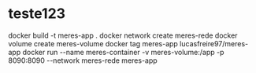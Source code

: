 # teste123
docker build -t meres-app .
docker network create meres-rede
docker volume create meres-volume 
docker tag meres-app lucasfreire97/meres-app
docker run --name meres-container -v meres-volume:/app -p 8090:8090 --network meres-rede meres-app
